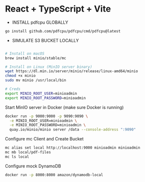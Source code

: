 # React + TypeScript + Vite

* INSTALL pdfcpu GLOBALLY

```bash
go install github.com/pdfcpu/pdfcpu/cmd/pdfcpu@latest 
```

* SIMULATE S3 BUCKET LOCALLY


```bash

# Install on macOS 
brew install minio/stable/mc

# Install on Linux (MinIO server binary)
wget https://dl.min.io/server/minio/release/linux-amd64/minio
chmod +x minio
sudo mv minio /usr/local/bin

# Creds
export MINIO_ROOT_USER=minioadmin
export MINIO_ROOT_PASSWORD=minioadmin

```

Start MinIO server in Docker (make sure Docker is running)

```bash
docker run -p 9000:9000 -p 9090:9090 \
  -e MINIO_ROOT_USER=minioadmin \
  -e MINIO_ROOT_PASSWORD=minioadmin \
  quay.io/minio/minio server /data --console-address ":9090"
```

Configure mc Client and Create Bucket

```bash
mc alias set local http://localhost:9000 minioadmin minioadmin
mc mb local/pdf-files
mc ls local
```

Configure mock DynamoDB

```bash
docker run -p 8000:8000 amazon/dynamodb-local
```


